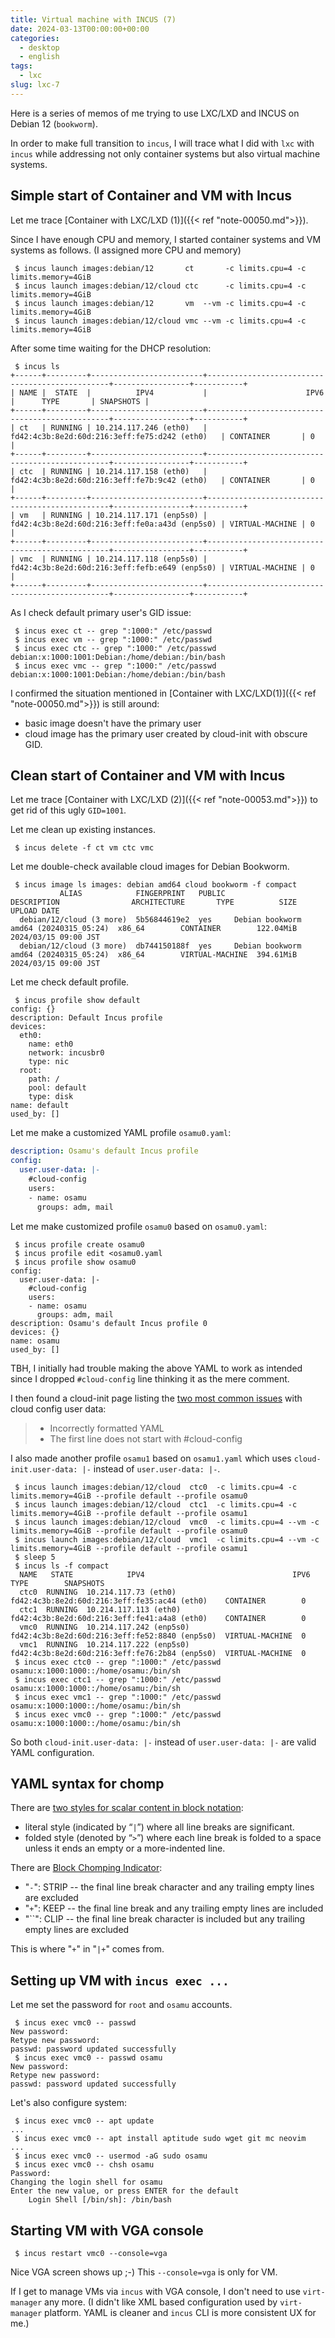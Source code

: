 ```yaml
---
title: Virtual machine with INCUS (7)
date: 2024-03-13T00:00:00+00:00
categories:
  - desktop
  - english
tags:
  - lxc
slug: lxc-7
---
```


Here is a series of memos of me trying to use LXC/LXD and INCUS on Debian 12 (`bookworm`).

In order to make full transition to `incus`, I will trace what I did with `lxc`
with `incus` while addressing not only container systems but also virtual
machine systems.

## Simple start of Container and VM with Incus

Let me trace [Container with LXC/LXD (1)]({{< ref "note-00050.md">}}).

Since I have enough CPU and memory, I started container systems and VM systems
as follows.  (I assigned more CPU and memory)

```console
 $ incus launch images:debian/12       ct       -c limits.cpu=4 -c limits.memory=4GiB
 $ incus launch images:debian/12/cloud ctc      -c limits.cpu=4 -c limits.memory=4GiB
 $ incus launch images:debian/12       vm  --vm -c limits.cpu=4 -c limits.memory=4GiB
 $ incus launch images:debian/12/cloud vmc --vm -c limits.cpu=4 -c limits.memory=4GiB
```
After some time waiting for the DHCP resolution:

```console
 $ incus ls
+------+---------+-------------------------+------------------------------------------------+-----------------+-----------+
| NAME |  STATE  |          IPV4           |                      IPV6                      |      TYPE       | SNAPSHOTS |
+------+---------+-------------------------+------------------------------------------------+-----------------+-----------+
| ct   | RUNNING | 10.214.117.246 (eth0)   | fd42:4c3b:8e2d:60d:216:3eff:fe75:d242 (eth0)   | CONTAINER       | 0         |
+------+---------+-------------------------+------------------------------------------------+-----------------+-----------+
| ctc  | RUNNING | 10.214.117.158 (eth0)   | fd42:4c3b:8e2d:60d:216:3eff:fe7b:9c42 (eth0)   | CONTAINER       | 0         |
+------+---------+-------------------------+------------------------------------------------+-----------------+-----------+
| vm   | RUNNING | 10.214.117.171 (enp5s0) | fd42:4c3b:8e2d:60d:216:3eff:fe0a:a43d (enp5s0) | VIRTUAL-MACHINE | 0         |
+------+---------+-------------------------+------------------------------------------------+-----------------+-----------+
| vmc  | RUNNING | 10.214.117.118 (enp5s0) | fd42:4c3b:8e2d:60d:216:3eff:fefb:e649 (enp5s0) | VIRTUAL-MACHINE | 0         |
+------+---------+-------------------------+------------------------------------------------+-----------------+-----------+
```
As I check default primary user's GID issue:

```console
 $ incus exec ct -- grep ":1000:" /etc/passwd
 $ incus exec vm -- grep ":1000:" /etc/passwd
 $ incus exec ctc -- grep ":1000:" /etc/passwd
debian:x:1000:1001:Debian:/home/debian:/bin/bash
 $ incus exec vmc -- grep ":1000:" /etc/passwd
debian:x:1000:1001:Debian:/home/debian:/bin/bash
```

I confirmed the situation mentioned in
[Container with LXC/LXD(1)]({{< ref "note-00050.md">}}) is still around:

* basic image doesn't have the primary user
* cloud image has the primary user created by cloud-init with obscure GID.

## Clean start of Container and VM with Incus

Let me trace [Container with LXC/LXD (2)]({{< ref "note-00053.md">}}) to get
rid of this ugly `GID=1001`.

Let me clean up existing instances.

```console
 $ incus delete -f ct vm ctc vmc
```
Let me double-check available cloud images for Debian Bookworm.

```console
 $ incus image ls images: debian amd64 cloud bookworm -f compact
           ALIAS            FINGERPRINT   PUBLIC               DESCRIPTION                ARCHITECTURE       TYPE          SIZE         UPLOAD DATE
  debian/12/cloud (3 more)  5b56844619e2  yes     Debian bookworm amd64 (20240315_05:24)  x86_64        CONTAINER        122.04MiB  2024/03/15 09:00 JST
  debian/12/cloud (3 more)  db744150188f  yes     Debian bookworm amd64 (20240315_05:24)  x86_64        VIRTUAL-MACHINE  394.61MiB  2024/03/15 09:00 JST
```

Let me check default profile.

```console
 $ incus profile show default
config: {}
description: Default Incus profile
devices:
  eth0:
    name: eth0
    network: incusbr0
    type: nic
  root:
    path: /
    pool: default
    type: disk
name: default
used_by: []
```

Let me make a customized YAML profile `osamu0.yaml`:

```yaml
description: Osamu's default Incus profile
config:
  user.user-data: |-
    #cloud-config
    users:
    - name: osamu
      groups: adm, mail
```

Let me make customized profile `osamu0` based on `osamu0.yaml`:

```console
 $ incus profile create osamu0
 $ incus profile edit <osamu0.yaml
 $ incus profile show osamu0
config:
  user.user-data: |-
    #cloud-config
    users:
    - name: osamu
      groups: adm, mail
description: Osamu's default Incus profile 0
devices: {}
name: osamu
used_by: []
```

TBH, I initially had trouble making the above YAML to work as intended since I dropped `#cloud-config` line thinking it as the mere comment.

I then found a cloud-init page listing the
[two most common issues](https://cloudinit.readthedocs.io/en/latest/howto/debug_user_data.html)
with cloud config user data:

> * Incorrectly formatted YAML
> * The first line does not start with #cloud-config

I also made another profile `osamu1` based on `osamu1.yaml` which uses
`cloud-init.user-data: |-` instead of `user.user-data: |-`.

```console
 $ incus launch images:debian/12/cloud  ctc0  -c limits.cpu=4 -c limits.memory=4GiB --profile default --profile osamu0
 $ incus launch images:debian/12/cloud  ctc1  -c limits.cpu=4 -c limits.memory=4GiB --profile default --profile osamu1
 $ incus launch images:debian/12/cloud  vmc0  -c limits.cpu=4 --vm -c limits.memory=4GiB --profile default --profile osamu0
 $ incus launch images:debian/12/cloud  vmc1  -c limits.cpu=4 --vm -c limits.memory=4GiB --profile default --profile osamu1
 $ sleep 5
 $ incus ls -f compact
  NAME   STATE            IPV4                                 IPV6                            TYPE        SNAPSHOTS
  ctc0  RUNNING  10.214.117.73 (eth0)     fd42:4c3b:8e2d:60d:216:3eff:fe35:ac44 (eth0)    CONTAINER        0
  ctc1  RUNNING  10.214.117.113 (eth0)    fd42:4c3b:8e2d:60d:216:3eff:fe41:a4a8 (eth0)    CONTAINER        0
  vmc0  RUNNING  10.214.117.242 (enp5s0)  fd42:4c3b:8e2d:60d:216:3eff:fe52:8840 (enp5s0)  VIRTUAL-MACHINE  0
  vmc1  RUNNING  10.214.117.222 (enp5s0)  fd42:4c3b:8e2d:60d:216:3eff:fe76:2b84 (enp5s0)  VIRTUAL-MACHINE  0
 $ incus exec ctc0 -- grep ":1000:" /etc/passwd
osamu:x:1000:1000::/home/osamu:/bin/sh
 $ incus exec ctc1 -- grep ":1000:" /etc/passwd
osamu:x:1000:1000::/home/osamu:/bin/sh
 $ incus exec vmc1 -- grep ":1000:" /etc/passwd
osamu:x:1000:1000::/home/osamu:/bin/sh
 $ incus exec vmc0 -- grep ":1000:" /etc/passwd
osamu:x:1000:1000::/home/osamu:/bin/sh
```

So both `cloud-init.user-data: |-` instead of `user.user-data: |-` are valid
YAML configuration.

## YAML syntax for chomp

There are [two styles for scalar content in block notation](https://yaml.org/spec/1.2.2/#23-scalars):

 * literal style (indicated by “`|`”) where all line breaks are significant.
 * folded style (denoted by “`>`”) where each line break is folded to a space unless it ends an empty or a more-indented line.


There are  [Block Chomping Indicator](https://yaml.org/spec/1.2.2/#8112-block-chomping-indicator):

* "`-`": STRIP --  the final line break character and any trailing empty lines are excluded
* "`+`": KEEP -- the final line break and any trailing empty lines are included
* "``": CLIP -- the final line break character is included but any trailing empty lines are excluded

This is where "`+`" in "`|+`" comes from.

## Setting up VM with `incus exec ...`

Let me set the password for `root` and `osamu` accounts.

```console
 $ incus exec vmc0 -- passwd
New password:
Retype new password:
passwd: password updated successfully
 $ incus exec vmc0 -- passwd osamu
New password:
Retype new password:
passwd: password updated successfully
```

Let's also configure system:

```console
 $ incus exec vmc0 -- apt update
...
 $ incus exec vmc0 -- apt install aptitude sudo wget git mc neovim
...
 $ incus exec vmc0 -- usermod -aG sudo osamu
 $ incus exec vmc0 -- chsh osamu
Password:
Changing the login shell for osamu
Enter the new value, or press ENTER for the default
	Login Shell [/bin/sh]: /bin/bash
```

## Starting VM with VGA console

```console
 $ incus restart vmc0 --console=vga
```

Nice VGA screen shows up ;-)  This `--console=vga` is only for VM.

If I get to manage VMs via `incus` with VGA console, I don't need to use
`virt-manager` any more. (I didn't like XML based configuration used by
`virt-manager` platform.  YAML is cleaner and `incus` CLI is more consistent
UX for me.)

<!-- vim: set sw=4 sts=4 ai si et tw=79 ft=markdown: -->
